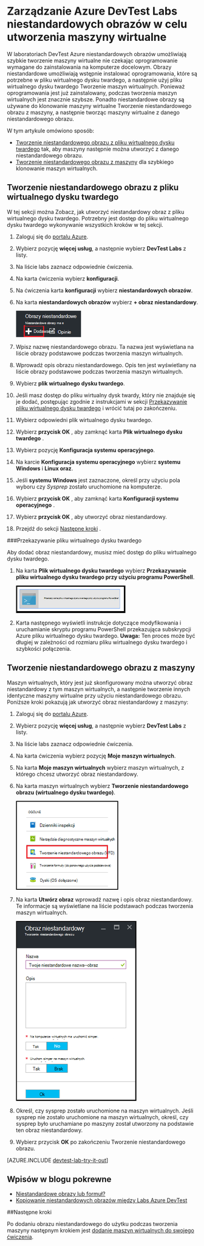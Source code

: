 <properties
    pageTitle="Zarządzanie Azure DevTest Labs niestandardowych obrazów w celu utworzenia maszyny wirtualne | Microsoft Azure"
    description="Dowiedz się, jak utworzyć niestandardowy obraz z pliku wirtualnego dysku twardego lub z istniejących maszyn wirtualnych w laboratoriach DevTest Azure"
    services="devtest-lab,virtual-machines"
    documentationCenter="na"
    authors="tomarcher"
    manager="douge"
    editor=""/>

<tags
    ms.service="devtest-lab"
    ms.workload="na"
    ms.tgt_pltfrm="na"
    ms.devlang="na"
    ms.topic="article"
    ms.date="09/07/2016"
    ms.author="tarcher"/>

# <a name="manage-azure-devtest-labs-custom-images-to-create-vms"></a>Zarządzanie Azure DevTest Labs niestandardowych obrazów w celu utworzenia maszyny wirtualne

W laboratoriach DevTest Azure niestandardowych obrazów umożliwiają szybkie tworzenie maszyny wirtualne nie czekając oprogramowanie wymagane do zainstalowania na komputerze docelowym. Obrazy niestandardowe umożliwiają wstępnie instalować oprogramowania, które są potrzebne w pliku wirtualnego dysku twardego, a następnie użyj pliku wirtualnego dysku twardego Tworzenie maszyn wirtualnych. Ponieważ oprogramowania jest już zainstalowany, podczas tworzenia maszyn wirtualnych jest znacznie szybsze. Ponadto niestandardowe obrazy są używane do klonowanie maszyny wirtualne Tworzenie niestandardowego obrazu z maszyny, a następnie tworząc maszyny wirtualne z danego niestandardowego obrazu.

W tym artykule omówiono sposób:

- [Tworzenie niestandardowego obrazu z pliku wirtualnego dysku twardego](#create-a-custom-image-from-a-vhd-file) tak, aby maszyny następnie można utworzyć z danego niestandardowego obrazu. 
- [Tworzenie niestandardowego obrazu z maszyny](#create-a-custom-image-from-a-vm) dla szybkiego klonowanie maszyn wirtualnych.

## <a name="create-a-custom-image-from-a-vhd-file"></a>Tworzenie niestandardowego obrazu z pliku wirtualnego dysku twardego

W tej sekcji można Zobacz, jak utworzyć niestandardowy obraz z pliku wirtualnego dysku twardego.
Potrzebny jest dostęp do pliku wirtualnego dysku twardego wykonywanie wszystkich kroków w tej sekcji.   


1. Zaloguj się do [portalu Azure](http://go.microsoft.com/fwlink/p/?LinkID=525040).

1. Wybierz pozycję **więcej usług**, a następnie wybierz **DevTest Labs** z listy.

1. Na liście labs zaznacz odpowiednie ćwiczenia.  

1. Na karta ćwiczenia wybierz **konfiguracji**. 

1. Na ćwiczenia karta **konfiguracji** wybierz **niestandardowych obrazów**.

1. Na karta **niestandardowych obrazów** wybierz **+ obraz niestandardowy**.

    ![Dodaj obraz niestandardowy](./media/devtest-lab-create-template/add-custom-image.png)

1. Wpisz nazwę niestandardowego obrazu. Ta nazwa jest wyświetlana na liście obrazy podstawowe podczas tworzenia maszyn wirtualnych.

1. Wprowadź opis obrazu niestandardowego. Opis ten jest wyświetlany na liście obrazy podstawowe podczas tworzenia maszyn wirtualnych.

1. Wybierz **plik wirtualnego dysku twardego**.

1. Jeśli masz dostęp do pliku wirtualny dysk twardy, który nie znajduje się je dodać, postępując zgodnie z instrukcjami w sekcji [Przekazywanie pliku wirtualnego dysku twardego](#upload-a-vhd-file) i wrócić tutaj po zakończeniu.

1. Wybierz odpowiedni plik wirtualnego dysku twardego.

1. Wybierz **przycisk OK** , aby zamknąć karta **Plik wirtualnego dysku twardego** .

1. Wybierz pozycję **Konfiguracja systemu operacyjnego**.

1. Na karcie **Konfiguracja systemu operacyjnego** wybierz **systemu Windows** i **Linux oraz**.

1. Jeśli **systemu Windows** jest zaznaczone, określ przy użyciu pola wyboru czy *Sysprep* zostało uruchomione na komputerze.

1. Wybierz **przycisk OK** , aby zamknąć karta **Konfiguracji systemu operacyjnego** .

1. Wybierz **przycisk OK** , aby utworzyć obraz niestandardowy.

1. Przejdź do sekcji [Następne kroki](#next-steps) .

###<a name="upload-a-vhd-file"></a>Przekazywanie pliku wirtualnego dysku twardego

Aby dodać obraz niestandardowy, musisz mieć dostęp do pliku wirtualnego dysku twardego.

1. Na karta **Plik wirtualnego dysku twardego** wybierz **Przekazywanie pliku wirtualnego dysku twardego przy użyciu programu PowerShell**.

    ![Przekazywanie obrazu](./media/devtest-lab-create-template/upload-image-using-psh.png)

1. Karta następnego wyświetli instrukcje dotyczące modyfikowania i uruchamianie skryptu programu PowerShell przekazująca subskrypcji Azure pliku wirtualnego dysku twardego. 
**Uwaga:** Ten proces może być długiej w zależności od rozmiaru pliku wirtualnego dysku twardego i szybkości połączenia.

## <a name="create-a-custom-image-from-a-vm"></a>Tworzenie niestandardowego obrazu z maszyny
Maszyn wirtualnych, który jest już skonfigurowany można utworzyć obraz niestandardowy z tym maszyn wirtualnych, a następnie tworzenie innych identyczne maszyny wirtualne przy użyciu niestandardowego obrazu. Poniższe kroki pokazują jak utworzyć obraz niestandardowy z maszyny:

1. Zaloguj się do [portalu Azure](http://go.microsoft.com/fwlink/p/?LinkID=525040).

1. Wybierz pozycję **więcej usług**, a następnie wybierz **DevTest Labs** z listy.

1. Na liście labs zaznacz odpowiednie ćwiczenia.  

1. Na karta ćwiczenia wybierz pozycję **Moje maszyn wirtualnych**.
 
1. Na karta **Moje maszyn wirtualnych** wybierz maszyn wirtualnych, z którego chcesz utworzyć obraz niestandardowy.

1. Na karta maszyn wirtualnych wybierz **Tworzenie niestandardowego obrazu (wirtualnego dysku twardego)**.

    ![Tworzenie niestandardowego obrazu element menu](./media/devtest-lab-create-template/create-custom-image.png)

1. Na karta **Utwórz obraz** wprowadź nazwę i opis obraz niestandardowy. Te informacje są wyświetlane na liście podstawach podczas tworzenia maszyn wirtualnych.

    ![Tworzenie niestandardowego obrazu karta](./media/devtest-lab-create-template/create-custom-image-blade.png)

1. Określ, czy sysprep zostało uruchomione na maszyn wirtualnych. Jeśli sysprep nie zostało uruchomione na maszyn wirtualnych, określ, czy sysprep było uruchamiane po maszyny został utworzony na podstawie ten obraz niestandardowy.

1. Wybierz przycisk **OK** po zakończeniu Tworzenie niestandardowego obrazu.

[AZURE.INCLUDE [devtest-lab-try-it-out](../../includes/devtest-lab-try-it-out.md)]

## <a name="related-blog-posts"></a>Wpisów w blogu pokrewne

- [Niestandardowe obrazy lub formuł?](https://blogs.msdn.microsoft.com/devtestlab/2016/04/06/custom-images-or-formulas/)
- [Kopiowanie niestandardowych obrazów między Labs Azure DevTest](http://www.visualstudiogeeks.com/blog/DevOps/How-To-Move-CustomImages-VHD-Between-AzureDevTestLabs#copying-custom-images-between-azure-devtest-labs)

##<a name="next-steps"></a>Następne kroki

Po dodaniu obrazu niestandardowego do użytku podczas tworzenia maszyny następnym krokiem jest [dodanie maszyn wirtualnych do swojego ćwiczenia](./devtest-lab-add-vm-with-artifacts.md).